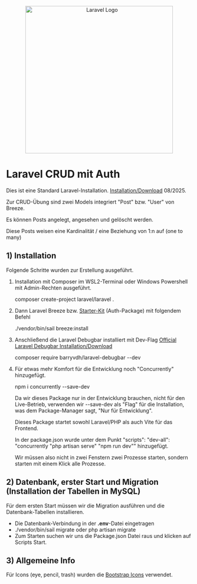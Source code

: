 <p align="center"><a href="https://laravel.com" target="_blank"><img src="https://raw.githubusercontent.com/laravel/art/master/logo-lockup/5%20SVG/2%20CMYK/1%20Full%20Color/laravel-logolockup-cmyk-red.svg" width="400" alt="Laravel Logo"></a></p>

# Laravel CRUD mit Auth

Dies ist eine Standard Laravel-Installation.  [Installation/Download](https://laravel.com/) 08/2025.

Zur CRUD-Übung sind zwei Models integriert "Post" bzw. "User" von Breeze.

Es können Posts angelegt, angesehen und gelöscht werden.

Diese Posts weisen eine Kardinalität / eine Beziehung von 1:n auf (one to many)

## 1) Installation
Folgende Schritte wurden zur Erstellung ausgeführt.

1) Installation mit Composer im WSL2-Terminal oder Windows Powershell mit Admin-Rechten ausgeführt.

   composer create-project laravel/laravel .

2) Dann Laravel Breeze bzw. [Starter-Kit](https://laravel.com/starter-kits) (Auth-Package) mit folgendem Befehl

   ./vendor/bin/sail breeze:install

3) Anschließend die Laravel Debugbar installiert mit Dev-Flag [Official Laravel Debugbar Installation/Download](https://laraveldebugbar.com/)

   composer require barryvdh/laravel-debugbar --dev

4) Für etwas mehr Komfort für die Entwicklung noch "Concurrently" hinzugefügt.
   
   npm i concurrently --save-dev

   Da wir dieses Package nur in der Entwicklung brauchen, nicht für den Live-Betrieb, verwenden wir --save-dev als "Flag" für die Installation, was dem Package-Manager sagt, "Nur für Entwicklung".

   Dieses Package startet sowohl Laravel/PHP als auch Vite für das Frontend.
   
   In der package.json wurde unter dem Punkt "scripts": "dev-all": "concurrently \"php artisan serve\" \"npm run dev\"" hinzugefügt.
   
   Wir müssen also nicht in zwei Fenstern zwei Prozesse starten, sondern starten mit einem Klick alle Prozesse.

## 2) Datenbank, erster Start und Migration (Installation der Tabellen in MySQL)

Für dem ersten Start müssen wir die Migration ausführen und die Datenbank-Tabellen installieren.

- Die Datenbank-Verbindung in der <strong>.env</strong>-Datei eingetragen
- ./vendor/bin/sail migrate oder php artisan migrate
- Zum Starten suchen wir uns die Package.json Datei raus und klicken auf Scripts Start.

## 3) Allgemeine Info

Für Icons (eye, pencil, trash) wurden die [Bootstrap Icons](https://icons.getbootstrap.com/) verwendet.